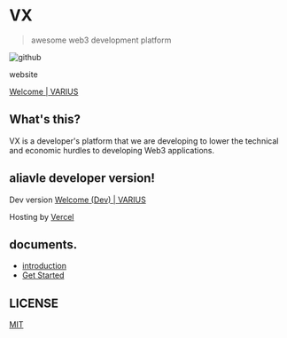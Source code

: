 # VX


> awesome web3 development platform

![github](https://github.com/nknighta/vx/assets/88763245/69f8f24f-6d70-4257-83d5-d5606e35941b)

website

[Welcome | VARIUS](https://varius.technology)

## What's this?

VX is a developer's platform that we are developing to lower the technical and economic hurdles to developing Web3 applications.

## aliavle developer version!
Dev version [Welcome (Dev) | VARIUS](https://dev.varius.technology)

Hosting by [Vercel](https://vercel.com/)

## documents.
- [introduction](https://github.com/nknighta/vx-web3-docs/blob/master/introduction/main.md)
- [Get Started](https://github.com/nknighta/vx-web3-docs/blob/master/introduction/getstarted.md)

## LICENSE
[MIT](https://github.com/nknighta/vx-web3-docs/blob/master/LICENSE)
